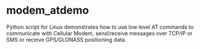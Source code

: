 # modem_atdemo
Python script for Linux demonstrates how to use low level AT commands to communicate with Cellular Modem,  send/receive messages over TCP/IP or SMS or receive GPS/GLONASS positioning data.
